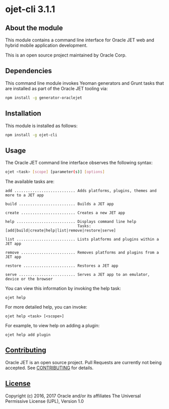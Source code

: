 # ojet-cli 3.1.1

## About the module
This module contains a command line interface for Oracle JET web and hybrid mobile application development.

This is an open source project maintained by Oracle Corp.

## Dependencies
This command line module invokes Yeoman generators and Grunt tasks that are installed as part of the Oracle JET tooling via:
```bash
npm install -g generator-oraclejet
```

## Installation
This module is installed as follows:
```bash
npm install -g ojet-cli
```

## Usage
The Oracle JET command line interface observes the following syntax:
```bash
ojet <task> [scope] [parameter(s)] [options]
```
The available tasks are:
```
add ........................... Adds platforms, plugins, themes and more to a JET app

build ......................... Builds a JET app

create ........................ Creates a new JET app

help .......................... Displays command line help
                                Tasks: [add|build|create|help|list|remove|restore|serve]

list .......................... Lists platforms and plugins within a JET app

remove ........................ Removes platforms and plugins from a JET app

restore ....................... Restores a JET app

serve ......................... Serves a JET app to an emulator, device or the browser

```
You can view this information by invoking the help task:
```
ojet help
```
For more detailed help, you can invoke:
```
ojet help <task> [<scope>]
```
For example, to view help on adding a plugin:
```
ojet help add plugin
```

## [Contributing](https://github.com/oracle/ojet-cli/tree/master/CONTRIBUTING.md)
Oracle JET is an open source project.  Pull Requests are currently not being accepted. See [CONTRIBUTING](https://github.com/oracle/ojet-cli/tree/master/CONTRIBUTING.md) for details.

## [License](https://github.com/oracle/ojet-cli/tree/master/LICENSE.md)
Copyright (c) 2016, 2017 Oracle and/or its affiliates The Universal Permissive License (UPL), Version 1.0

